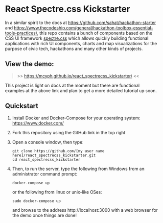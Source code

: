 # React Spectre.css Kickstarter

In a similar spirit to the docs at 
https://github.com/sahat/hackathon-starter and 
https://www.thecodeship.com/general/hackathon-toolbox-essential-tools-practices/,
this repo contains a bunch of components based on the 
CSS UI framework 
[spectre.css](https://picturepan2.github.io/spectre/)
which allows quickly building functional applications with rich UI 
components, charts and map visualizations for the purpose
of civic tech, hackathons and many other kinds of projects.

## View the demo:

> &gt;&gt; https://mcyph.github.io/react_spectrecss_kickstarter/ &lt;&lt;

This project is light on docs at the moment but there are 
functional examples at the above link and plan to get 
a more detailed tutorial up soon.

## Quickstart

1. Install Docker and Docker-Compose for your operating system: 
   https://www.docker.com/
2. Fork this repository using the GitHub link in the top right
3. Open a console window, then type:
   
       git clone https://github.com/[my user name here]/react_spectrecss_kickstarter.git
       cd react_spectrecss_kickstarter
   
3. Then, to run the server, type the following from Windows 
   from an administrator command prompt:
   
       docker-compose up
   
   or the following from linux or unix-like OSes:

       sudo docker-compose up
   
   and browse to the address http://localhost:3000 with a 
   web browser for the demo once things are done!

